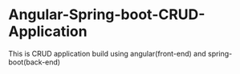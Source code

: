 # Angular-Spring-boot-CRUD-Application
This is CRUD application build using angular(front-end) and spring-boot(back-end)
